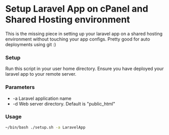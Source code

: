 # Setup Laravel App on cPanel and Shared Hosting environment
This is the missing piece in setting up your laravel app on a shared hosting environment without touching your app configs. Pretty good for auto deployments using git :)

### Setup
Run this script in your user home directory.
Ensure you have deployed your laravel app to your remote server.

### Parameters
- -a Laravel application name 
- -d Web server directory. Default is "public_html"

### Usage
```bash
~/bin/bash ./setup.sh -a LaravelApp
```


